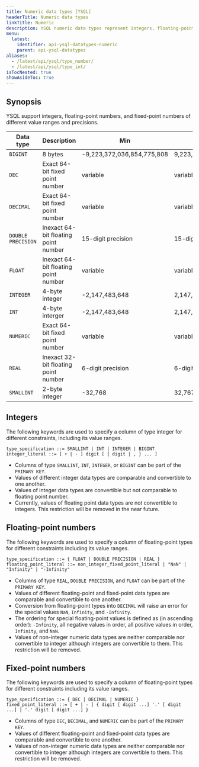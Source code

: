 ```yaml
---
title: Numeric data types [YSQL]
headerTitle: Numeric data types
linkTitle: Numeric
description: YSQL numeric data types represent integers, floating-point numbers, and fixed-point numbers of different value ranges and precisions.
menu:
  latest:
    identifier: api-ysql-datatypes-numeric
    parent: api-ysql-datatypes
aliases:
  - /latest/api/ysql/type_number/
  - /latest/api/ysql/type_int/
isTocNested: true
showAsideToc: true
---
```


## Synopsis

YSQL support integers, floating-point numbers, and fixed-point numbers of different value ranges and precisions.

Data type | Description | Min | Max |
----------|-------------|-----|-----|
`BIGINT` | 8 bytes | -9,223,372,036,854,775,808 | 9,223,372,036,854,775,807 |
`DEC` | Exact 64-bit fixed point number | variable | variable |
`DECIMAL` | Exact 64-bit fixed point number | variable | variable |
`DOUBLE PRECISION` | Inexact 64-bit floating point number | 15-digit precision | 15-digit precision|
`FLOAT` | Inexact 64-bit floating point number | variable | variable |
`INTEGER` | 4-byte integer | -2,147,483,648 | 2,147,483,647 |
`INT` | 4-byte interger | -2,147,483,648 | 2,147,483,647 |
`NUMERIC` | Exact 64-bit fixed point number | variable | variable |
`REAL` | Inexact 32-bit floating point number | 6-digit precision | 6-digit precision |
`SMALLINT` | 2-byte integer | -32,768 | 32,767 |

## Integers

The following keywords are used to specify a column of type integer for different constraints, including its value ranges.

```
type_specification ::= SMALLINT | INT | INTEGER | BIGINT
integer_literal ::= [ + | - ] digit [ { digit | , } ... ]
```

- Columns of type `SMALLINT`, `INT`, `INTEGER`, or `BIGINT` can be part of the `PRIMARY KEY`.
- Values of different integer data types are comparable and convertible to one another.
- Values of integer data types are convertible but not comparable to floating point number.
- Currently, values of floating point data types are not convertible to integers. This restriction will be removed in the near future.

## Floating-point numbers

The following keywords are used to specify a column of floating-point types for different constraints including its value ranges.

```
type_specification ::= { FLOAT | DOUBLE PRECISION | REAL }
floating_point_literal ::= non_integer_fixed_point_literal | "NaN" | "Infinity" | "-Infinity"
```

- Columns of type `REAL`, `DOUBLE PRECISION`, and `FLOAT` can be part of the `PRIMARY KEY`.
- Values of different floating-point and fixed-point data types are comparable and convertible to one another.
- Conversion from floating-point types into `DECIMAL` will raise an error for the special values `NaN`, `Infinity`, and `-Infinity`.
- The ordering for special floating-point values is defined as (in ascending order): `-Infinity`, all negative values in order, all positive values in order, `Infinity`, and `NaN`.
- Values of non-integer numeric data types are neither comparable nor convertible to integer although integers are convertible to them. This restriction will be removed.

## Fixed-point numbers

The following keywords are used to specify a column of floating-point types for different constraints including its value ranges.

```
type_specification ::= { DEC | DECIMAL | NUMERIC }
fixed_point_literal ::= [ + | - ] { digit [ digit ...] '.' [ digit ...] | '.' digit [ digit ...] }

```

- Columns of type `DEC`, `DECIMAL`, and `NUMERIC` can be part of the `PRIMARY KEY`.
- Values of different floating-point and fixed-point data types are comparable and convertible to one another.
- Values of non-integer numeric data types are neither comparable nor convertible to integer although integers are convertible to them. This restriction will be removed.
